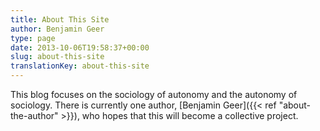 ```yaml
---
title: About This Site
author: Benjamin Geer
type: page
date: 2013-10-06T19:58:37+00:00
slug: about-this-site
translationKey: about-this-site
---
```


This blog focuses on the sociology of autonomy and the autonomy of sociology.
There is currently one author, [Benjamin Geer]({{< ref "about-the-author" >}}),
who hopes that this will become a collective project.
